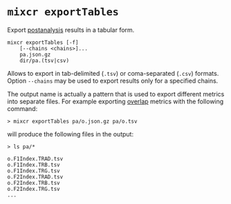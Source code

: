 # `mixcr exportTables`

Export [postanalysis](./mixcr-postanalysis.md) results in a tabular form.

```
mixcr exportTables [-f] 
    [--chains <chains>]...
    pa.json.gz
    dir/pa.(tsv|csv)
```

Allows to export in tab-delimited (`.tsv`) or coma-separated (`.csv`) formats. Option `--chains` may be used to export results only for a specified chains.

The output name is actually a pattern that is used to export different metrics into separate files. For example exporting [overlap](./mixcr-postanalysis.md#overlap-postanalysis) metrics with the following command:
```shell
> mixcr exportTables pa/o.json.gz pa/o.tsv 
```

will produce the following files in the output:
```shell
> ls pa/* 

o.F1Index.TRAD.tsv
o.F1Index.TRB.tsv
o.F1Index.TRG.tsv
o.F2Index.TRAD.tsv
o.F2Index.TRB.tsv
o.F2Index.TRG.tsv
...
```